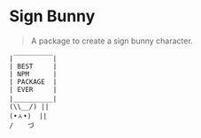 # Sign Bunny
> A package to create a sign bunny character.

    |￣￣￣￣￣￣|
    | BEST     |
    | NPM      |
    | PACKAGE  |
    | EVER     |
    |＿＿＿＿＿＿|
    (\\__/) ||
    (•ㅅ•)  ||
    / 　 づ
